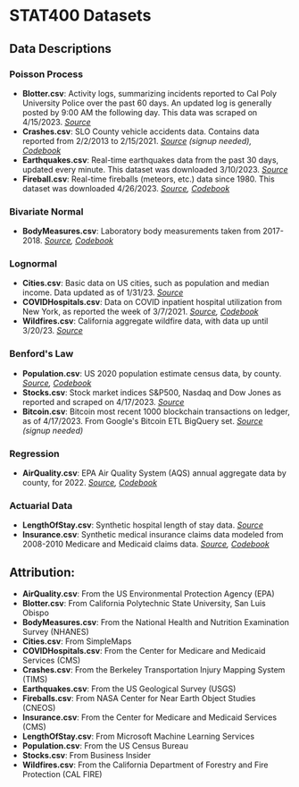 # STAT400 Datasets

## Data Descriptions

### Poisson Process

 - **Blotter.csv**: Activity logs, summarizing incidents reported to Cal Poly University Police over the past 60 days. An updated log is generally posted by 9:00 AM the following day. This data was scraped on 4/15/2023. *[Source](https://afd.calpoly.edu/police/campus-reports/logs)*
 - **Crashes.csv**: SLO County vehicle accidents data. Contains data reported from 2/2/2013 to 2/15/2021. *[Source](https://tims.berkeley.edu/) (signup needed), [Codebook](https://tims.berkeley.edu/help/SWITRS.php#Codebook)*
 - **Earthquakes.csv**: Real-time earthquakes data from the past 30 days, updated every minute. This dataset was downloaded 3/10/2023. *[Source](https://earthquake.usgs.gov/earthquakes/feed/v1.0/csv.php)*
 - **Fireball.csv**: Real-time fireballs (meteors, etc.) data since 1980. This dataset was downloaded 4/26/2023. *[Source](https://cneos.jpl.nasa.gov/fireballs/), [Codebook](https://ssd-api.jpl.nasa.gov/doc/fireball.html)*

### Bivariate Normal

 - **BodyMeasures.csv**: Laboratory body measurements taken from 2017-2018. *[Source](https://wwwn.cdc.gov/nchs/nhanes/search/datapage.aspx?Component=Examination&CycleBeginYear=2017), [Codebook](https://wwwn.cdc.gov/Nchs/Nhanes/2017-2018/BMX_J.htm)*

### Lognormal

 - **Cities.csv**: Basic data on US cities, such as population and median income. Data updated as of 1/31/23. *[Source](https://simplemaps.com/data/us-cities)*
 - **COVIDHospitals.csv**: Data on COVID inpatient hospital utilization from New York, as reported the week of 3/7/2021. *[Source](https://data.cms.gov/covid-19/covid-19-nursing-home-data), [Codebook](https://data.cms.gov/sites/default/files/2022-11/COVID-19%20Nursing%20Home%20Data%20Dictionary%2011.20.2022.pdf)*
 - **Wildfires.csv**: California aggregate wildfire data, with data up until 3/20/23. *[Source](https://www.fire.ca.gov/incidents)*

### Benford's Law

 - **Population.csv**: US 2020 population estimate census data, by county. *[Source](https://www.census.gov/data/tables/time-series/demo/popest/2020s-counties-total.html), [Codebook](https://www2.census.gov/programs-surveys/popest/technical-documentation/file-layouts/2020-2022/CO-EST2022-ALLDATA.pdf)*
 - **Stocks.csv**: Stock market indices S&P500, Nasdaq and Dow Jones as reported and scraped on 4/17/2023. *[Source](https://markets.businessinsider.com/index/components/)*
 - **Bitcoin.csv**: Bitcoin most recent 1000 blockchain transactions on ledger, as of 4/17/2023. From Google's Bitcoin ETL BigQuery set. *[Source](https://cloud.google.com/blog/topics/public-datasets/bitcoin-in-bigquery-blockchain-analytics-on-public-data) (signup needed)*

### Regression

 - **AirQuality.csv**: EPA Air Quality System (AQS) annual aggregate data by county, for 2022. *[Source](https://aqs.epa.gov/aqsweb/airdata/download_files.html#Annual), [Codebook](https://aqs.epa.gov/aqsweb/airdata/FileFormats.html#_annual_summary_files)*


### Actuarial Data

 - **LengthOfStay.csv**: Synthetic hospital length of stay data. *[Source](https://microsoft.github.io/r-server-hospital-length-of-stay/input_data.html)*
 - **Insurance.csv**: Synthetic medical insurance claims data modeled from 2008-2010 Medicare and Medicaid claims data. *[Source](https://www.cms.gov/Research-Statistics-Data-and-Systems/Downloadable-Public-Use-Files/SynPUFs/DE_Syn_PUF), [Codebook](https://www.cms.gov/Research-Statistics-Data-and-Systems/Downloadable-Public-Use-Files/SynPUFs/Downloads/SynPUF_DUG.pdf)*

## Attribution:

 - **AirQuality.csv**: From the US Environmental Protection Agency (EPA)
 - **Blotter.csv**: From California Polytechnic State University, San Luis Obispo
 - **BodyMeasures.csv**: From the National Health and Nutrition Examination Survey (NHANES) 
 - **Cities.csv**: From SimpleMaps
 - **COVIDHospitals.csv**: From the Center for Medicare and Medicaid Services (CMS)
 - **Crashes.csv**: From the Berkeley Transportation Injury Mapping System (TIMS)
 - **Earthquakes.csv**: From the US Geological Survey (USGS)
 - **Fireballs.csv**: From NASA Center for Near Earth Object Studies (CNEOS)
 - **Insurance.csv**: From the Center for Medicare and Medicaid Services (CMS)
 - **LengthOfStay.csv**: From Microsoft Machine Learning Services
 - **Population.csv**: From the US Census Bureau
 - **Stocks.csv**: From Business Insider
 - **Wildfires.csv**: From the California Department of Forestry and Fire Protection (CAL FIRE)
